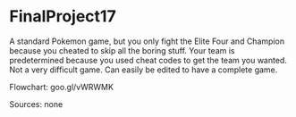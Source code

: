 # FinalProject17
A standard Pokemon game, but you only fight the Elite Four and Champion because you cheated to skip all the boring stuff. Your team is predetermined because you used cheat codes to get the team you wanted. Not a very difficult game. Can easily be edited to have a complete game.

Flowchart: goo.gl/vWRWMK

Sources: none
